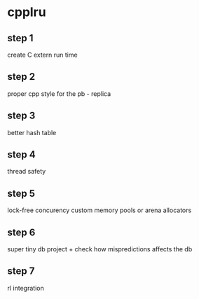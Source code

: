 # cpplru


## step 1

create C extern run time

## step 2

proper cpp style for the pb - replica

## step 3

better hash table

## step 4 

thread safety

## step 5

lock-free concurency 
custom memory pools or arena allocators

## step 6

super tiny db project + check how mispredictions affects the db

## step 7

rl integration
